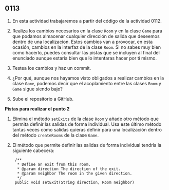 ## 0113

1. En esta actividad trabajaremos a partir del código de la actividad 0112.

2. Realiza los cambios necesarios en la clase `Room` y en la clase `Game` para que podamos almacenar cualquier dirección de salida que deseemos dentro de una localizacion. Estos cambios van a provocar, en esta ocasión, cambios en la interfaz de la clase `Room`. Si no sabes muy bien como hacerlo, puedes consultar las pistas que se incluyen al final del enunciado aunque estaría bien que lo intentaras hacer por tí mismo.

3. Testea los cambios y haz un commit.

4. ¿Por qué, aunque nos hayamos visto obligados a realizar cambios en la clase `Game`, podemos decir que el acoplamiento entre las clases `Room` y `Game` sigue siendo bajo?

5. Sube el repositorio a GitHub.

__Pistas para realizar el punto 2__

1. Elimina el método `setExits` de la clase `Room` y añade otro método que permita definir las salidas de forma individual. Usa este último método tantas veces como salidas quieras definir para una localización dentro del método `createRooms` de la clase `Game`.

2. El método que permite definir las salidas de forma individual tendría la siguiente cabecera:

        /**
         * Define an exit from this room.
         * @param direction The direction of the exit.
         * @param neighbor The room in the given direction.
         */
        public void setExit(String direction, Room neighbor)
